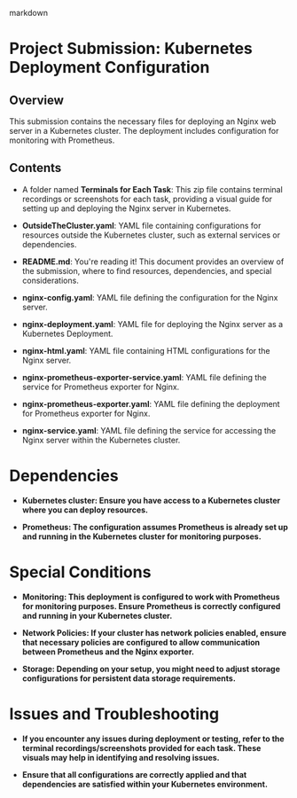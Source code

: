 markdown

# Project Submission: Kubernetes Deployment Configuration

## Overview

This submission contains the necessary files for deploying an Nginx web server in a Kubernetes cluster. The deployment includes configuration for monitoring with Prometheus.

## Contents

- A folder named **Terminals for Each Task**: This zip file contains terminal recordings or screenshots for each task, providing a visual guide for setting up and deploying the Nginx server in Kubernetes.

- **OutsideTheCluster.yaml**: YAML file containing configurations for resources outside the Kubernetes cluster, such as external services or dependencies.

- **README.md**: You're reading it! This document provides an overview of the submission, where to find resources, dependencies, and special considerations.

- **nginx-config.yaml**: YAML file defining the configuration for the Nginx server.

- **nginx-deployment.yaml**: YAML file for deploying the Nginx server as a Kubernetes Deployment.

- **nginx-html.yaml**: YAML file containing HTML configurations for the Nginx server.

- **nginx-prometheus-exporter-service.yaml**: YAML file defining the service for Prometheus exporter for Nginx.

- **nginx-prometheus-exporter.yaml**: YAML file defining the deployment for Prometheus exporter for Nginx.

- **nginx-service.yaml**: YAML file defining the service for accessing the Nginx server within the Kubernetes cluster.

# Dependencies
- **Kubernetes cluster: Ensure you have access to a Kubernetes cluster where you can deploy resources.**

- **Prometheus: The configuration assumes Prometheus is already set up and running in the Kubernetes cluster for monitoring purposes.**

# Special Conditions

- **Monitoring: This deployment is configured to work with Prometheus for monitoring purposes. Ensure Prometheus is correctly configured and running in your Kubernetes cluster.**

- **Network Policies: If your cluster has network policies enabled, ensure that necessary policies are configured to allow communication between Prometheus and the Nginx exporter.**

- **Storage: Depending on your setup, you might need to adjust storage configurations for persistent data storage requirements.**

# Issues and Troubleshooting

- **If you encounter any issues during deployment or testing, refer to the terminal recordings/screenshots provided for each task. These visuals may help in identifying and resolving issues.**

- **Ensure that all configurations are correctly applied and that dependencies are satisfied within your Kubernetes environment.**


